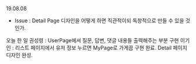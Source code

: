 19.08.08

- Issue : Detail Page 디자인을 어떻게 하면 직관적이되 독창적으로 만들 수 있을 것인가.

오늘 한 일
권성령 : UserPage에서 질문, 답변, 댓글 내용들 출력해주는 부분 구현
이기인 : 리스트 페이지에서 유저 정보 누르면 MyPage로 가게끔 구현 완료. Detail 페이지 디자인 완성.